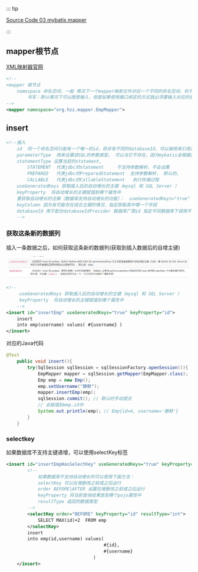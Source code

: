 ::: tip

[Source Code 03 mybatis mapper](https://github.com/Q10Viking/learncode/tree/main/mybatis/03_mybatis_mapper)

:::

## mapper根节点

[XML映射器官网](https://mybatis.org/mybatis-3/zh/sqlmap-xml.html)

```xml
<!--
<mapper 根节点
    namespace 命名空间，一般 情况下一个mapper映射文件对应一个不同的命名空间，利于管理和维护
        书写：默认情况下可以随意输入，但是如果使用接口绑定的方式就必须要输入对应的接口的完整限定名
-->
<mapper namespace="org.hzz.mapper.EmpMapper">
```



## insert

```xml
<!--插入
    id  同一个命名空间只能有一个唯一的id，除非有不同的databaseId，可以被用来引用这条语句。如果是接口绑定的是否一定要保证接口和方法名相同
    parameterType  用来设置该SQL的参数类型， 可以当它不存在，因为mybatis会根据接口方法的参数能够自动读取参数的类型
    statementType 设置当前的statement,
        STATEMENT  代表jdbc的statement     不支持参数解析，不会设置
        PREPARED   代表jdbc的PreparedStatement  支持参数解析， 默认的。
        CALLABLE   代表jdbc的CallableStatement   执行存储过程
    useGeneratedKeys 获取插入后的自动增长的主键（mysql 和 SQL Server ）
    keyProperty  将自动增长的主键赋值到哪个属性中
    要获取自动增长的注解（数据库支持自动增长的功能）：  useGeneratedKeys="true" keyProperty="id"
    keyColumn 因为有可能存在组合主键的情况，指定获取其中哪一个字段
    databaseId 用于配合databaseIdProvider 数据库厂商id 指定不同数据库下调用不同SQL，
    -->
```



### 获取这条新的数据列

插入一条数据之后，如何获取这条新的数据列(获取到插入数据后的自增主键)

![image-20210804104704226](/images/mybatis/image-20210804104509230.png)

```xml
<!--
     useGeneratedKeys 获取插入后的自动增长的主键（mysql 和 SQL Server ）
     keyProperty  将自动增长的主键赋值到哪个属性中
    -->
<insert id="insertEmp" useGeneratedKeys="true" keyProperty="id">
    insert
    into emp(username) values( #{username} )
</insert>
```

对应的Java代码

```java
@Test
    public void insert(){
        try(SqlSession sqlSession = sqlSessionFactory.openSession()){
            EmpMapper mapper = sqlSession.getMapper(EmpMapper.class);
            Emp emp = new Emp();
            emp.setUsername("静默");
            mapper.insertEmp(emp);
            sqlSession.commit(); // 默认时手动提交
            // 会赋值到emp.id中
            System.out.println(emp); // Emp{id=4, username='静默'}
        }
    }
```

### selectkey

如果数据库不支持主键递增，可以使用selectKey标签

```xml
<insert id="insertEmpHasSelectKey" useGeneratedKeys="true" keyProperty="id">
        <!--
            如果数据库不支持自动增长列可以使用下面方法：
            selectKey 可以在增删改之前或之后运行
            order BEFORE|AFTER 设置在增删改之前或之后运行
            keyProperty 将当前查询结果放到哪个pojo属性中
            resultType 返回的数据类型
        -->
        <selectKey order="BEFORE" keyProperty="id" resultType="int">
            SELECT MAX(id)+2  FROM emp
        </selectKey>
        insert
        into emp(id,username) values(
                                     #{id},
                                     #{username}
                                 )
    </insert>
```

